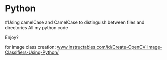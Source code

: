 # Python

#Using camelCase and CamelCase to distinguish between files and directories
All my python code

Enjoy?

for image class creation:
www.instructables.com/id/Create-OpenCV-Image-Classifiers-Using-Python/
    
